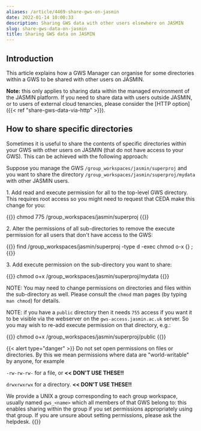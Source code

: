 ```yaml
---
aliases: /article/4469-share-gws-on-jasmin
date: 2022-01-14 10:00:33
description: Sharing GWS data with other users elsewhere on JASMIN
slug: share-gws-data-on-jasmin
title: Sharing GWS data on JASMIN
---
```


## Introduction

This article explains how a GWS Manager can organise for some directories within a GWS to be shared with other users on JASMIN.

**Note:** this only applies to sharing data within the managed environment of the JASMIN platform.
If you need to share data with users outside JASMIN, or to users of external cloud tenancies, please consider
the [HTTP option]({{< ref "share-gws-data-via-http" >}}).

## How to share specific directories

Sometimes it is useful to share the contents of specific directories within
your GWS with other users on JASMIN (that do not have access to your GWS).
This can be achieved with the following approach:

Suppose you manage the GWS `/group_workspaces/jasmin/superproj` and you want
to share the directory `/group_workspaces/jasmin/superproj/mydata` with other
JASMIN users.

1\. Add read and execute permission for all to the top-level GWS directory.
This requires root access so you might need to request that CEDA make this
change for you:

{{<command>}}
chmod 775 /group_workspaces/jasmin/superproj
{{</command>}}

2\. Alter the permissions of all sub-directories to remove the execute
permission for all users that don't have access to the GWS:

{{<command>}}
find /group_workspaces/jasmin/superproj -type d -exec chmod o-x {} \;
{{</command>}}

3\. Add execute permission on the sub-directory you want to share:

{{<command>}}
chmod o+x /group_workspaces/jasmin/superproj/mydata
{{</command>}}

NOTE: You may need to change permissions on directories and files within the
sub-directory as well. Please consult the `chmod` man pages (by typing `man
chmod`) for details.

NOTE: if you have a `public` directory then it needs `755` access if you want it
to be visible via the webserver on the `gws-access.jasmin.ac.uk` server. So
you may wish to re-add execute permission on that directory, e.g.:

{{<command>}}
chmod o+x /group_workspaces/jasmin/superproj/public
{{</command>}}

{{< alert type="danger" >}}
Do not set open permissions on files or directories.
By this we mean permissions where data are "world-writable" by anyone, for example

`-rw-rw-rw-` for a file, or **<< DON'T USE THESE!!**

`drwxrwxrwx` for a directory. **<< DON'T USE THESE!!**

We provide a UNIX a group corresponding to each group workspace, usually named `gws_<name>` which all members of that GWS belong to: this enables sharing within the group if you set permissions appropriately using that group. If you are unsure about setting permissions, please ask the helpdesk.
{{</alert>}}